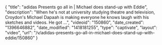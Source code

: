 {
    "title": "adidas Presents go all in | Michael does stand-up with Eddie",
    "description": "When he's not at university studying theatre and television, Croydon's Michael Dapaah is making everyone he knows laugh with his sketches and videos. He got ...",
    "videoid": "150860",
    "date_created": "1396646882",
    "date_modified": "1418181255",
    "type": "captivate",
    "layout": "video",
    "url": "\/v\/adidas-presents-go-all-in-michael-does-stand-up-with-eddie\/150860"
}